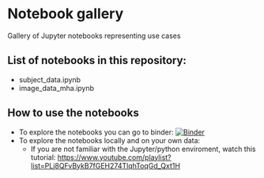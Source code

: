 # Notebook gallery


Gallery of Jupyter notebooks representing use cases

## List of notebooks in this repository: 
- subject_data.ipynb
- image_data_mha.ipynb


## How to use the notebooks
- To explore the notebooks you can go to binder: [![Binder](https://mybinder.org/badge_logo.svg)](https://mybinder.org/v2/gh/JCMSK/nb_gallery/master)
- To explore the notebooks locally and on your own data: 
  - If you are not familiar with the Jupyter/python enviroment, watch this tutorial: https://www.youtube.com/playlist?list=PLj8QFvBykB7fGEH274TlqhToqGd_Qxt1H



